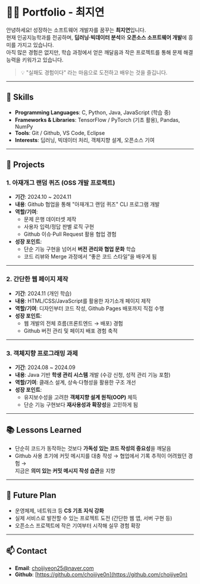 # 👩‍💻 Portfolio - 최지연

안녕하세요! 성장하는 소프트웨어 개발자를 꿈꾸는 **최지연**입니다.  
현재 인공지능학과를 전공하며, **딥러닝·빅데이터 분석**와 **오픈소스 소프트웨어 개발**에 흥미를 가지고 있습니다.  
아직 많은 경험은 없지만, 학습 과정에서 얻은 깨달음과 작은 프로젝트를 통해 문제 해결 능력을 키워가고 있습니다.  

> 💡 "실패도 경험이다" 라는 마음으로 도전하고 배우는 것을 즐깁니다.

---

## 🔧 Skills

- **Programming Languages**: C, Python, Java, JavaScript (학습 중)
- **Frameworks & Libraries**: TensorFlow / PyTorch (기초 활용), Pandas, NumPy    
- **Tools**: Git / Github, VS Code, Eclipse  
- **Interests**: 딥러닝, 빅데이터 처리, 객체지향 설계, 오픈소스 기여

---

## 🚀 Projects

### 1. 아재개그 랜덤 퀴즈 (OSS 개발 프로젝트)
- **기간**: 2024.10 ~ 2024.11  
- **내용**: Github 협업을 통해 "아재개그 랜덤 퀴즈" CLI 프로그램 개발  
- **역할/기여**:  
  - 문제 은행 데이터셋 제작  
  - 사용자 입력/정답 판별 로직 구현  
  - Github 이슈·Pull Request 활용 협업 경험  
- **성장 포인트**:  
  - 단순 기능 구현을 넘어서 **버전 관리와 협업 문화** 학습  
  - 코드 리뷰와 Merge 과정에서 “좋은 코드 스타일”을 배우게 됨 

---

### 2. 간단한 웹 페이지 제작
- **기간**: 2024.11 (개인 학습)  
- **내용**: HTML/CSS/JavaScript를 활용한 자기소개 페이지 제작  
- **역할/기여**: 디자인부터 코드 작성, Github Pages 배포까지 직접 수행  
- **성장 포인트**:
  - 웹 개발의 전체 흐름(프론트엔드 → 배포) 경험  
  - Github 버전 관리 및 페이지 배포 경험 축적
  
---

### 3. 객체지향 프로그래밍 과제
- **기간**: 2024.08 ~ 2024.09  
- **내용**: Java 기반 **학생 관리 시스템** 개발 (수강 신청, 성적 관리 기능 포함)  
- **역할/기여**: 클래스 설계, 상속·다형성을 활용한 구조 개선  
- **성장 포인트**:  
  - 유지보수성을 고려한 **객체지향 설계 원칙(OOP)** 체득  
  - 단순 기능 구현보다 **재사용성과 확장성**을 고민하게 됨

---

## 📚 Lessons Learned

- 단순히 코드가 동작하는 것보다 **가독성 있는 코드 작성의 중요성**을 깨달음  
- Github 사용 초기에 커밋 메시지를 대충 작성 → 협업에서 기록 추적이 어려웠던 경험 →  
  지금은 **의미 있는 커밋 메시지 작성 습관**을 지향  

---

## 🎯 Future Plan

- 운영체제, 네트워크 등 **CS 기초 지식 강화**  
- 실제 서비스로 발전할 수 있는 프로젝트 도전 (간단한 웹 앱, 서버 구현 등)  
- 오픈소스 프로젝트에 작은 기여부터 시작해 실무 경험 확장  

---

## 📫 Contact
- **Email**: [choijiyeon25@naver.com](mailto:choijiyeon25@naver.com)  
- **Github**: [https://github.com/choijiye0n](https://github.com/choijiye0n)
